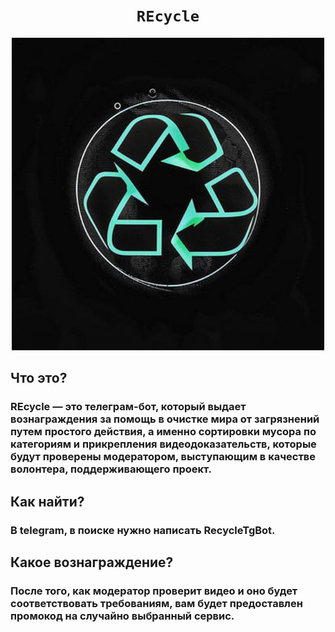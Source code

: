 <h1 align="center">
    <code>REcycle</code>
</h1>

<div align="center">
<img alt="REcycle logo" src="img/REcycle_logo.jpg" width="500">
</div>

## Что это?

### REcycle — это телеграм-бот, который выдает вознаграждения за помощь в очистке мира от загрязнений путем простого действия, а именно сортировки мусора по категориям и прикрепления видеодоказательств, которые будут проверены модератором, выступающим в качестве волонтера, поддерживающего проект.

## Как найти?

### В telegram, в поиске нужно написать RecycleTgBot.

## Какое вознаграждение?

### После того, как модератор проверит видео и оно будет соответствовать требованиям, вам будет предоставлен промокод на случайно выбранный сервис.